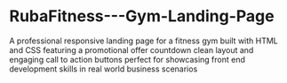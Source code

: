 # RubaFitness---Gym-Landing-Page
A professional responsive landing page for a fitness gym built with HTML and CSS featuring a promotional offer countdown clean layout and engaging call to action buttons perfect for showcasing front end development skills in real world business scenarios

